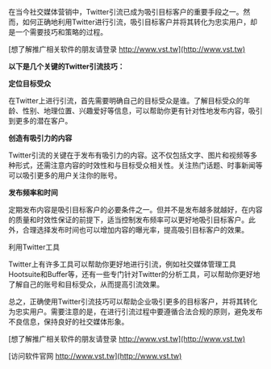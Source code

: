 在当今社交媒体营销中，Twitter引流已成为吸引目标客户的重要手段之一。然而，如何正确地利用Twitter进行引流，吸引目标客户并将其转化为忠实用户，却是一个需要技巧和策略的过程。

[想了解推广相关软件的朋友请登录 http://www.vst.tw](http://www.vst.tw)

**以下是几个关键的Twitter引流技巧：**

**定位目标受众**

在Twitter上进行引流，首先需要明确自己的目标受众是谁。了解目标受众的年龄、性别、地理位置、兴趣爱好等信息，可以帮助你更有针对性地发布内容，吸引到更多的潜在客户。

**创造有吸引力的内容**

Twitter引流的关键在于发布有吸引力的内容。这不仅包括文字、图片和视频等多种形式，还需注意内容的时效性和与目标受众相关性。关注热门话题、时事新闻等可以吸引更多的用户关注你的账号。

**发布频率和时间**

定期发布内容是吸引目标客户的必要条件之一。但并不是发布越多就越好，在内容的质量和时效性保证的前提下，适当控制发布频率可以更好地吸引目标客户。此外，合理选择发布时间也可以增加内容的曝光率，提高吸引目标客户的效果。

利用Twitter工具

Twitter上有许多工具可以帮助你更好地进行引流，例如社交媒体管理工具Hootsuite和Buffer等，还有一些专门针对Twitter的分析工具，可以帮助你更好地了解自己的账号和目标受众，从而提高引流效果。

总之，正确使用Twitter引流技巧可以帮助企业吸引更多的目标客户，并将其转化为忠实用户。需要注意的是，在进行引流过程中要遵循合法合规的原则，避免发布不良信息，保持良好的社交媒体形象。

[想了解推广相关软件的朋友请登录 http://www.vst.tw](http://www.vst.tw)


[访问软件官网 http://www.vst.tw](http://www.vst.tw)
